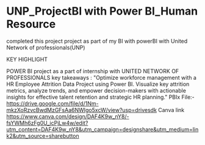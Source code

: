 # UNP_ProjectBI with Power BI_Human Resource
completed this project project as part of my BI with powerBI with United Network of professionals(UNP) 

KEY HIGHLIGHT

POWER BI project as a part of internship with UNITED NETWORK OF PROFESSIONALS key takeaways : "Optimize workforce management with a HR Employee Attrition Data Project using Power BI. Visualize key attrition metrics, analyze trends, and empower decision-makers with actionable insights for effective talent retention and strategic HR planning."
PBIx File:-
https://drive.google.com/file/d/1Nm-mkzXoRzvcBwdMzGFsAa6NWIgo5xcW/view?usp=drivesdk
Canva link
https://www.canva.com/design/DAF4K9w_nY8/-fsYWMh6zFg0U_icPjLw4w/edit?utm_content=DAF4K9w_nY8&utm_campaign=designshare&utm_medium=link2&utm_source=sharebutton
